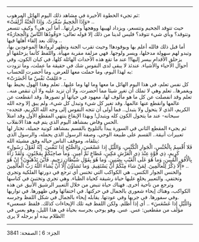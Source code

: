 ------------------------------------------------------------------------

ثم تجيء الخطوة الأخيرة في مشاهد ذلك اليوم الهائل المرهوب:  
«وَإِذَا الْجَحِيمُ سُعِّرَتْ. وَإِذَا الْجَنَّةُ أُزْلِفَتْ» ..  
حيث تتوقد الجحيم وتتسعر، ويزداد لهيبها ووهجها وحرارتها.. أما أين هي؟
وكيف تتسعر وتتوقد؟ وبأي شيء تتوقد؟ فليس لدينا من ذلك إلا قوله تعالى:
«وَقُودُهَا النَّاسُ وَالْحِجارَةُ» . وذلك بعد إلقاء أهلها فيها.  
أما قبل ذلك فالله أعلم بها وبوقودها! وحيث تقرب الجنة وتظهر لروادها
الموعودين بها، وتبدو لهم سهولة مدخلها، ويسر ولوجها. فهي مزلفة مقربة
مهيأة. واللفظ كأنما يزحلقها أو يزحلق الأقدام بيسر إليها!! عند ما تقع هذه
الأحداث الهائلة كلها، في كيان الكون، وفي أحوال الأحياء والأشياء. عندئذ
لا يبقى لدى النفوس شك في حقيقة ما عملت، وما تزودت به لهذا اليوم، وما
حملت معها للعرض، وما أحضرت للحساب:  
«عَلِمَتْ نَفْسٌ ما أَحْضَرَتْ» ..  
كل نفس تعلم، في هذا اليوم الهائل ما معها وما لها وما عليها.. تعلم وهذا
الهول يحيط بها ويغمرها.. تعلم وهي لا تملك أن تغير شيئا مما أحضرت، ولا أن
تزيد عليه ولا أن تنقص منه.. تعلم وقد انفصلت عن كل ما هو مألوف لها، معهود
في حياتها أو تصورها. وقد انقطعت عن عالمها وانقطع عنها عالمها. وقد تغير
كل شيء وتبدل كل شيء، ولم يبق إلا وجه الله الكريم، الذي لا يتحول ولا
يتبدل.. فما أولى أن تتجه النفوس إلى وجه الله الكريم، فتجده- سبحانه- عند
ما يتحول الكون كله ويتبدل! وبهذا الإيقاع ينتهي المقطع الأول وقد امتلأ
الحس وفاض بمشاهد اليوم الذي يتم فيه هذا الانقلاب.  
ثم يجيء المقطع الثاني في السورة يبدأ بالتلويح بالقسم بمشاهد كونية جميلة،
تختار لها تعبيرات أنيقة.. القسم على طبيعة الوحي، وصفة الرسول الذي يحمله،
والرسول الذي يتلقاه، وموقف الناس حياله وفق مشيئة الله:  
«فَلا أُقْسِمُ بِالْخُنَّسِ، الْجَوارِ الْكُنَّسِ، وَاللَّيْلِ إِذا عَسْعَسَ، وَالصُّبْحِ إِذا تَنَفَّسَ. إِنَّهُ
لَقَوْلُ رَسُولٍ كَرِيمٍ، ذِي قُوَّةٍ عِنْدَ ذِي الْعَرْشِ مَكِينٍ، مُطاعٍ ثَمَّ أَمِينٍ. وَما صاحِبُكُمْ
بِمَجْنُونٍ. وَلَقَدْ رَآهُ بِالْأُفُقِ الْمُبِينِ، وَما هُوَ عَلَى الْغَيْبِ بِضَنِينٍ. وَما هُوَ بِقَوْلِ
شَيْطانٍ رَجِيمٍ. فَأَيْنَ تَذْهَبُونَ؟ إِنْ هُوَ إِلَّا ذِكْرٌ لِلْعالَمِينَ. لِمَنْ شاءَ مِنْكُمْ أَنْ يَسْتَقِيمَ.
وَما تَشاؤُنَ إِلَّا أَنْ يَشاءَ اللَّهُ رَبُّ الْعالَمِينَ» ..  
والخنس الجوار الكنس.. هي الكواكب التي تخنس أي ترجع في دورتها الفلكية
وتجري وتختفي. والتعبير يخلع عليها حياة رشيقة كحياة الظباء. وهي تجري
وتختبئ في كناسها وترجع من ناحية أخرى. فهناك حياة تنبض من خلال التعبير
الرشيق الأنيق عن هذه الكواكب، وهناك إيحاء شعوري بالجمال في حركتها. في
اختفائها وفي ظهورها. في تواريها وفي سفورها. في جريها وفي عودتها. يقابله
إيحاء بالجمال في شكل اللفظ وجرسه.  
«وَاللَّيْلِ إِذا عَسْعَسَ» .. أي إذا أظلم. ولكن اللفظ فيه تلك الإيحاءات كذلك.
فلفظ عسعس مؤلف من مقطعين: عس. عس. وهو يوحي بجرسه بحياة في هذا الليل، وهو
يعس في الظلام بيده أو برجله لا يرى!

------------------------------------------------------------------------

الجزء: 6 ¦ الصفحة: 3841
